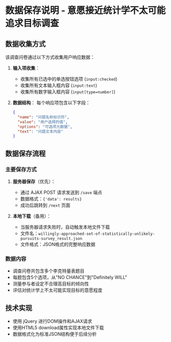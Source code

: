 # 数据保存说明 - 意愿接近统计学不太可能追求目标调查

## 数据收集方式

该调查问卷通过以下方式收集用户响应数据：

1. **输入项收集**：
   - 收集所有已选中的单选按钮选项 (`input:checked`)
   - 收集所有文本输入框内容 (`input:text`)
   - 收集所有数字输入框内容 (`input[type=number]`)

2. **数据结构**：
   每个响应项包含以下字段：
   ```json
   {
     "name": "问题名称标识符",
     "value": "用户选择的值",
     "options": "可选项元数据",
     "text": "问题文本内容"
   }
   ```

## 数据保存流程

### 主要保存方式
1. **服务器保存**（优先）：
   - 通过 AJAX POST 请求发送到 `/save` 端点
   - 数据格式：`{'data': results}`
   - 成功后跳转到 `/next` 页面

2. **本地下载**（备用）：
   - 当服务器请求失败时，自动触发本地文件下载
   - 文件名：`willingly-approached-set-of-statistically-unlikely-pursuits-survey_result.json`
   - 文件格式：JSON格式的完整响应数据

### 数据内容
- 调查问卷共包含多个李克特量表题目
- 每题包含5个选项，从"NO CHANCE"到"Definitely WILL"
- 测量参与者设定不合理高目标的倾向性
- 评估对统计学上不太可能实现目标的意愿程度

## 技术实现
- 使用 jQuery 进行DOM操作和AJAX请求
- 使用HTML5 download属性实现本地文件下载
- 数据格式化为标准JSON结构便于后续分析